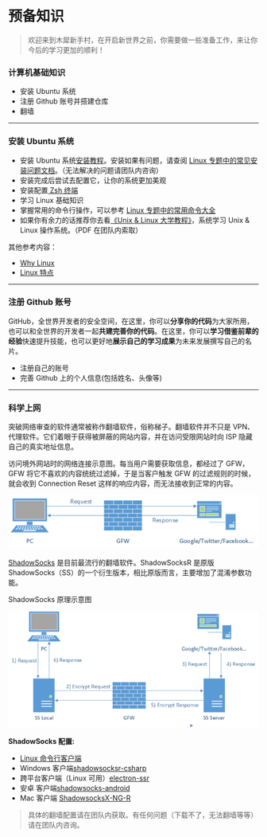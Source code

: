 # 预备知识

> 欢迎来到木犀新手村，在开启新世界之前，你需要做一些准备工作，来让你今后的学习更加的顺利！

### 计算机基础知识

- 安装 Ubuntu 系统
- 注册 Github 账号并搭建仓库
- 翻墙

---

### 安装 Ubuntu 系统

- 安装 Ubuntu 系统[安装教程](https://ywnz.com/linuxaz/2588.html)。安装如果有问题，请查阅 [Linux 专题中的常见安装问题文档](/cs/linux_study.html)。（无法解决的问题请团队内咨询）
- 安装完成后尝试去配置它，让你的系统更加美观
- 安装配置[ Zsh 终端](https://ohmyz.sh/)
- 学习 Linux 基础知识
- 掌握常用的命令行操作，可以参考 [Linux 专题中的常用命令大全](/cs/linux_study.html)
- 如果你有余力的话推荐你去看[《Unix & Linux 大学教程》](https://book.douban.com/subject/4253716/)，系统学习 Unix & Linux 操作系统。（PDF 在团队内索取）

其他参考内容：

- [Why Linux](https://www.jianshu.com/p/5020fbd76d0c)
- [Linux 特点](https://www.sohu.com/a/248995053_700886)

---

### 注册 Github 账号

GitHub，全世界开发者的安全空间，在这里，你可以**分享你的代码**为大家所用，也可以和全世界的开发者一起**共建完善你的代码**。在这里，你可以**学习借鉴前辈的经验**快速提升技能，也可以更好地**展示自己的学习成果**为未来发展撰写自己的名片。

- 注册自己的账号
- 完善 Github 上的个人信息(包括姓名、头像等)

---

### 科学上网

突破网络审查的软件通常被称作翻墙软件，俗称梯子。翻墙软件并不只是 VPN、代理软件。它们着眼于获得被屏蔽的网站内容，并在访问受限网站时向 ISP 隐藏自己的真实地址信息。

访问境外网站时的网络连接示意图。每当用户需要获取信息，都经过了 GFW，GFW 将它不喜欢的内容统统过滤掉，于是当客户触发 GFW 的过滤规则的时候，就会收到 Connection Reset 这样的响应内容，而无法接收到正常的内容。

![](./whats-shadowsocks-02.png)

[ShadowSocks](https://github.com/shadowsocks/shadowsocks) 是目前最流行的翻墙软件。ShadowSocksR 是原版 ShadowSocks（SS）的一个衍生版本，相比原版而言，主要增加了混淆参数功能。

ShadowSocks 原理示意图

![](./whats-shadowsocks-04.png)

**ShadowSocks 配置:**

- [Linux 命令行客户端](https://blog.mrwang.pw/2018/12/13/Linux%E5%AE%89%E8%A3%85%E5%B9%B6%E4%BD%BF%E7%94%A8ssr/)
- Windows 客户端[shadowsocksr-csharp](https://github.com/shadowsocksrr/shadowsocksr-csharp/releases)
- 跨平台客户端（Linux 可用）[electron-ssr](https://github.com/qingshuisiyuan/electron-ssr-backup)
- 安卓 客户端[shadowsocks-android](https://github.com/shadowsocks/shadowsocks-android/releases)
- Mac 客户端 [ShadowsocksX-NG-R](https://github.com/qinyuhang/ShadowsocksX-NG-R/releases)

> 具体的翻墙配置请在团队内获取。有任何问题（下载不了，无法翻墙等等）请在团队内咨询。
